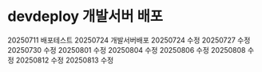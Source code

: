# devdeploy 개발서버 배포

20250711 배포테스트
20250724 개발서버배포
20250724 수정
20250727 수정
20250730 수정
20250801 수정
20250804 수정
20250806 수정
20250808 수정
20250812 수정
20250813 수정 

